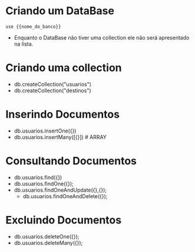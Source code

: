 # Criando um DataBase

```
use {{nome_do_banco}}
```

- Enquanto o DataBase não tiver uma collection ele não será apresentado na lista.

# Criando uma collection

- db.createCollection("usuarios")
- db.createCollection("destinos")

# Inserindo Documentos

- db.usuarios.insertOne({})
- db.usuarios.insertMany([{}]) # ARRAY

# Consultando Documentos

- db.usuarios.find({})
- db.usuarios.findOne({});
- db.usuarios.findOneAndUpdate({},{});
    * db.usuarios.findOneAndDelete({});

# Excluindo Documentos

- db.usuarios.deleteOne({});
- db.usuarios.deleteMany({});